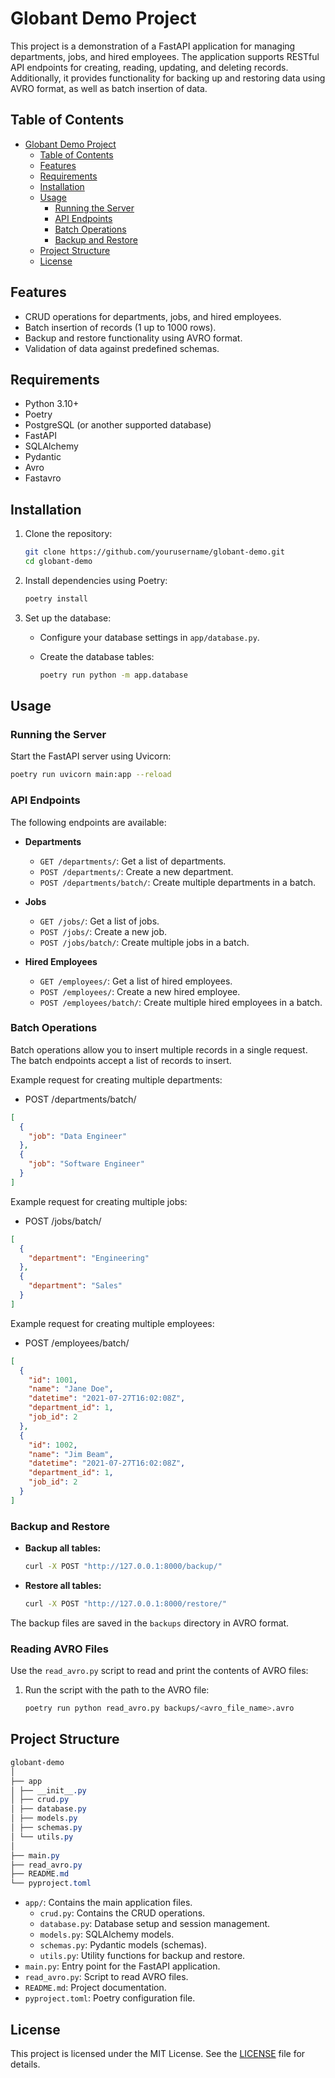 # Globant Demo Project

This project is a demonstration of a FastAPI application for managing departments, jobs, and hired employees. The
application supports RESTful API endpoints for creating, reading, updating, and deleting records. Additionally, it
provides functionality for backing up and restoring data using AVRO format, as well as batch insertion of data.

## Table of Contents

- [Globant Demo Project](#globant-demo-project)
    - [Table of Contents](#table-of-contents)
    - [Features](#features)
    - [Requirements](#requirements)
    - [Installation](#installation)
    - [Usage](#usage)
        - [Running the Server](#running-the-server)
        - [API Endpoints](#api-endpoints)
        - [Batch Operations](#batch-operations)
        - [Backup and Restore](#backup-and-restore)
    - [Project Structure](#project-structure)
    - [License](#license)

## Features

- CRUD operations for departments, jobs, and hired employees.
- Batch insertion of records (1 up to 1000 rows).
- Backup and restore functionality using AVRO format.
- Validation of data against predefined schemas.

## Requirements

- Python 3.10+
- Poetry
- PostgreSQL (or another supported database)
- FastAPI
- SQLAlchemy
- Pydantic
- Avro
- Fastavro

## Installation

1. Clone the repository:

   ```sh
   git clone https://github.com/yourusername/globant-demo.git
   cd globant-demo
   ```

2. Install dependencies using Poetry:

   ```sh
   poetry install
   ```

3. Set up the database:

    - Configure your database settings in `app/database.py`.
    - Create the database tables:

      ```sh
      poetry run python -m app.database
      ```

## Usage

### Running the Server

Start the FastAPI server using Uvicorn:

```sh
poetry run uvicorn main:app --reload
```

### API Endpoints

The following endpoints are available:

- **Departments**
    - `GET /departments/`: Get a list of departments.
    - `POST /departments/`: Create a new department.
    - `POST /departments/batch/`: Create multiple departments in a batch.

- **Jobs**
    - `GET /jobs/`: Get a list of jobs.
    - `POST /jobs/`: Create a new job.
    - `POST /jobs/batch/`: Create multiple jobs in a batch.

- **Hired Employees**
    - `GET /employees/`: Get a list of hired employees.
    - `POST /employees/`: Create a new hired employee.
    - `POST /employees/batch/`: Create multiple hired employees in a batch.

### Batch Operations

Batch operations allow you to insert multiple records in a single request. The batch endpoints accept a list of records
to insert.

Example request for creating multiple departments:

- POST /departments/batch/

```json
[
  {
    "job": "Data Engineer"
  },
  {
    "job": "Software Engineer"
  }
]
```

Example request for creating multiple jobs:

- POST /jobs/batch/

```json
[
  {
    "department": "Engineering"
  },
  {
    "department": "Sales"
  }
]
```

Example request for creating multiple employees:

- POST /employees/batch/

```json
[
  {
    "id": 1001,
    "name": "Jane Doe",
    "datetime": "2021-07-27T16:02:08Z",
    "department_id": 1,
    "job_id": 2
  },
  {
    "id": 1002,
    "name": "Jim Beam",
    "datetime": "2021-07-27T16:02:08Z",
    "department_id": 1,
    "job_id": 2
  }
]
```

### Backup and Restore

- **Backup all tables:**

  ```sh
  curl -X POST "http://127.0.0.1:8000/backup/"
  ```

- **Restore all tables:**

  ```sh
  curl -X POST "http://127.0.0.1:8000/restore/"
  ```

The backup files are saved in the `backups` directory in AVRO format.

### Reading AVRO Files

Use the `read_avro.py` script to read and print the contents of AVRO files:

1. Run the script with the path to the AVRO file:

   ```sh
   poetry run python read_avro.py backups/<avro_file_name>.avro
   ```

## Project Structure

```css
globant-demo
│
├── app
│ ├── __init__.py
│ ├── crud.py
│ ├── database.py
│ ├── models.py
│ ├── schemas.py
│ └── utils.py
│
├── main.py
├── read_avro.py
├── README.md
└── pyproject.toml
```

- `app/`: Contains the main application files.
    - `crud.py`: Contains the CRUD operations.
    - `database.py`: Database setup and session management.
    - `models.py`: SQLAlchemy models.
    - `schemas.py`: Pydantic models (schemas).
    - `utils.py`: Utility functions for backup and restore.
- `main.py`: Entry point for the FastAPI application.
- `read_avro.py`: Script to read AVRO files.
- `README.md`: Project documentation.
- `pyproject.toml`: Poetry configuration file.

## License

This project is licensed under the MIT License. See the [LICENSE](LICENSE) file for details.

